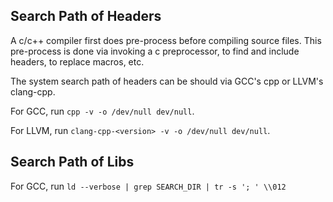 Search Path of Headers
----

A c/c++ compiler first does pre-process before compiling source files.
This pre-process is done via invoking a c preprocessor, to find and include
headers, to replace macros, etc.

The system search path of headers can be should via GCC's cpp or LLVM's clang-cpp.

For GCC, run `cpp -v -o /dev/null dev/null`.

For LLVM, run `clang-cpp-<version> -v -o /dev/null dev/null`.


Search Path of Libs
----

For GCC, run `ld --verbose | grep SEARCH_DIR | tr -s '; ' \\012`